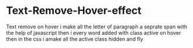 # Text-Remove-Hover-effect
Text remove on hover 
i make all the letter of paragraph a seprate span with the help of javascript 
then
i every word added with class active on hover 
then
in the css i amake all the active class hidden and fly
